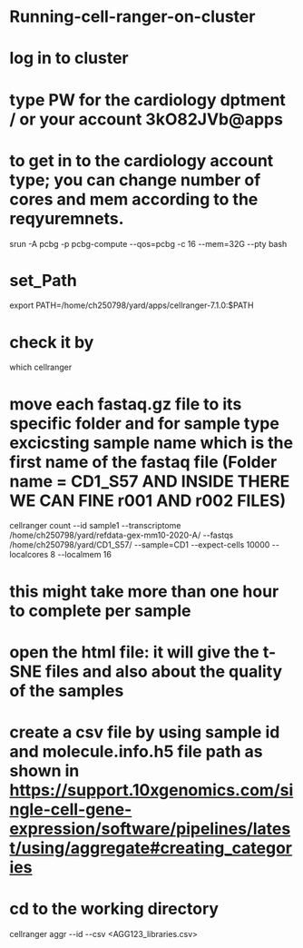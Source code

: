 # Running-cell-ranger-on-cluster
# log in to cluster
# type PW for the cardiology dptment / or your account 3kO82JVb@apps
# to get in to the cardiology account type; you can change number of cores and mem according to the reqyuremnets.
srun -A pcbg -p pcbg-compute --qos=pcbg -c 16 --mem=32G --pty bash 
# set_Path
export PATH=/home/ch250798/yard/apps/cellranger-7.1.0:$PATH
# check it by 
which cellranger
# move each fastaq.gz file to its specific folder and for sample type excicsting sample name which is the first name of the fastaq file (Folder name = CD1_S57 AND INSIDE THERE WE CAN FINE r001 AND r002 FILES)
cellranger count --id sample1 --transcriptome /home/ch250798/yard/refdata-gex-mm10-2020-A/ --fastqs /home/ch250798/yard/CD1_S57/ --sample=CD1 --expect-cells 10000 --localcores 8 --localmem 16
# this might take more than one hour to complete per sample
# open the html file: it will give the t-SNE files and also about the quality of the samples
# create a csv file by using sample id and molecule.info.h5 file path as shown in https://support.10xgenomics.com/single-cell-gene-expression/software/pipelines/latest/using/aggregate#creating_categories
# cd to the working directory 
cellranger aggr --id <AGG123> --csv <AGG123_libraries.csv>
